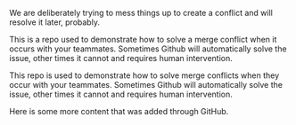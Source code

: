
We are deliberately trying to mess things up to create a conflict and will resolve it later, probably.

This is a repo used to demonstrate how to solve a merge conflict when it occurs with your teammates. Sometimes Github will automatically solve the issue, other times it cannot and requires human intervention.

This repo is used to demonstrate how to solve merge conflicts when they occur with your teammates. Sometimes Github will automatically solve the issue, other times it cannot and requires human intervention.

Here is some more content that was added through GitHub.

